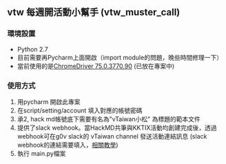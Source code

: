 vtw 每週開活動小幫手 (vtw_muster_call)
---
### 環境設置
* Python 2.7
* 目前需要再Pycharm上面開啟（import module的問題，晚些時間修理一下）
* 當前使用的是[ChromeDriver 75.0.3770.90](http://chromedriver.chromium.org/downloads) (已放在專案中)

### 使用方式
1. 用pycharm 開啟此專案
2. 在script/setting/account 填入對應的帳號密碼
3. 承2, hack md帳號底下需要有名為"vTaiwan小松" 為標題的範本文件
4. 提供了slack webhook。當HackMD共筆與KKTIX活動均創建完成後，透過webhook可在g0v slack的 vTaiwan channel 發送活動連結訊息 (slack webhook的連結需要填入，[相關教學](https://api.slack.com/incoming-webhooks))
5. 執行 main.py檔案
